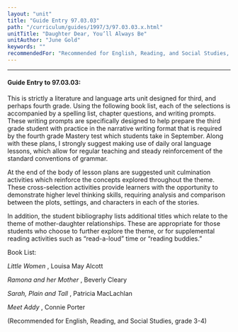 ```yaml
---
layout: "unit"
title: "Guide Entry 97.03.03"
path: "/curriculum/guides/1997/3/97.03.03.x.html"
unitTitle: "Daughter Dear, You’ll Always Be"
unitAuthor: "June Gold"
keywords: ""
recommendedFor: "Recommended for English, Reading, and Social Studies, grade 3-4"
---
```

<body>
<hr/>
 <h4>
  Guide Entry to 97.03.03:
 </h4>
 This is strictly a literature and language arts unit designed for third, and perhaps fourth grade. Using the following book list, each of the selections is accompanied by a spelling list, chapter questions, and writing prompts. These writing prompts are specifically designed to help prepare the third grade student with practice in the narrative writing format that is required by the fourth grade Mastery test which students take in September. Along with these plans, I strongly suggest making use of daily oral language lessons, which allow for regular teaching and steady reinforcement of the standard conventions of grammar.
 <p>
  At the end of the body of lesson plans are suggested unit culmination activities which reinforce the concepts explored throughout the theme. These cross-selection activities provide learners with the opportunity to demonstrate higher level thinking skills, requiring analysis and comparison between the plots, settings, and characters in each of the stories.
 </p>
 <p>
  In addition, the student bibliography lists additional titles which relate to the theme of mother-daughter relationships. These are appropriate for those students who choose to further explore the theme, or for supplemental reading activities such as “read-a-loud” time or “reading buddies.”
 </p>
 <p>
  Book List:
 </p>
 <p>
  <i>
   Little Women
  </i>
  , Louisa May Alcott
 </p>
 <p>
  <i>
   Ramona and her Mother
  </i>
  , Beverly Cleary
 </p>
 <p>
  <i>
   Sarah, Plain and Tall
  </i>
  , Patricia MacLachlan
 </p>
 <p>
  <i>
   Meet Addy
  </i>
  , Connie Porter
 </p>
 <p>
  (Recommended for English, Reading, and Social Studies, grade 3-4)
 </p>

</body>